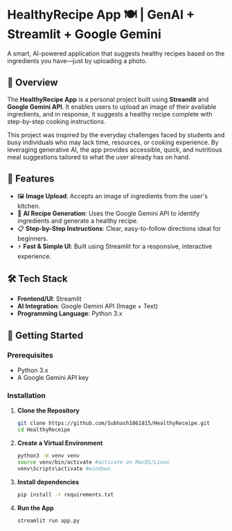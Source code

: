 # HealthyRecipe App 🍽️ | GenAI + Streamlit + Google Gemini

A smart, AI-powered application that suggests healthy recipes based on the ingredients you have—just by uploading a photo.

## 📌 Overview

The **HealthyRecipe App** is a personal project built using **Streamlit** and **Google Gemini API**. It enables users to upload an image of their available ingredients, and in response, it suggests a healthy recipe complete with step-by-step cooking instructions.

This project was inspired by the everyday challenges faced by students and busy individuals who may lack time, resources, or cooking experience. By leveraging generative AI, the app provides accessible, quick, and nutritious meal suggestions tailored to what the user already has on hand.

## 🎯 Features

- 🖼️ **Image Upload**: Accepts an image of ingredients from the user's kitchen.
- 🧠 **AI Recipe Generation**: Uses the Google Gemini API to identify ingredients and generate a healthy recipe.
- 📋 **Step-by-Step Instructions**: Clear, easy-to-follow directions ideal for beginners.
- ⚡ **Fast & Simple UI**: Built using Streamlit for a responsive, interactive experience.

## 🛠️ Tech Stack

- **Frontend/UI**: Streamlit
- **AI Integration**: Google Gemini API (Image + Text)
- **Programming Language**: Python 3.x

## 🚀 Getting Started

### Prerequisites

- Python 3.x
- A Google Gemini API key

### Installation

1. **Clone the Repository**
   ```bash
   git clone https://github.com/Subhash1861815/HealthyReceipe.git
   cd HealthyReceipe

2. **Create a Virtual Environment**
   ```bash
   python3 -m venv venv
   source venv/bin/activate #activate on MacOS/Linux
   venv\Scripts\activate #windows

3. **Install dependencies**
   ```bash
   pip install -r requirements.txt

4. **Run the App**
   ```bash
   streamlit run app.py
